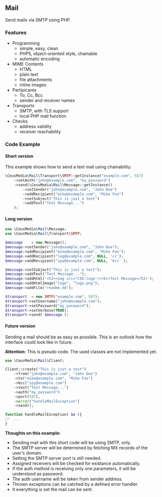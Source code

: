 ## Mail

Send mails via SMTP using PHP.

### Features
- Programming
  - simple, easy, clean
  - PHP5, object-oriented style, chainable
  - automatic encoding
- MIME Contents
  - HTML
  - plain text
  - file attachments
  - inline images
- Partipicants
  - To, Cc, Bcc
  - sender and receiver names
- Transports
  - SMTP, with TLS support
  - local PHP mail function
- Checks
  - address validity
  - receiver reachability

### Code Example

#### Short version

This example shows how to send a text mail using chainability.

```php
\CeusMedia\Mail\Transport\SMTP::getInstance("example.com", 587)
	->setAuth("john@example.com", "my_password")
	->send(\CeusMedia\Mail\Message::getInstance()
		->setSender("john@example.com", "John Doe")
		->addRecipient("mike@example.com", "Mike Foo")
		->setSubject("This is just a test")
		->addText("Test Message...")
	);
```

#### Long version

```php
use \CeusMedia\Mail\Message;
use \CeusMedia\Mail\Transport\SMTP;

$message	= new Message();
$message->setSender("john@example.com", "John Doe");
$message->addRecipient("mike@example.com", "Mike Foo");
$message->addRecipient("log@example.com", NULL, 'cc');
$message->addRecipient("spy@example.com", NULL, 'bcc' );

$message->setSubject("This is just a test");
$message->addText("Test Message...");
$message->addHtml('<h2><img src="CID:logo"/><br>Test Message</h2>');
$message->addHtmlImage("logo", "logo.png");
$message->addFile("readme.md");

$transport	= new SMTP("example.com", 587);
$transport->setUsername("john@example.com");
$transport->setPassword("my_password");
$transport->setVerbose(TRUE);
$transport->send( $message );
```

#### Future version

Sending a mail should be as easy as possible.
This is an outlook how the interface could look like in future.

**Attention:** This is pseudo code. The used classes are not implemented yet.

```php
use \CeusMedia\Mail\Client;

Client::create("This is just a test")
	->from("john@example.com", "John Doe")
	->to("mike@example.com", "Mike Foo")
	->bcc("spy@example.com")
	->text("Test Message...")
	->auth("my_password")
	->port(587),
	->error("handleMailException")
	->send();

function handleMailException( $e ){
//  ...
}
```
**Thoughts on this example:**

- Sending mail with this short code will be using SMTP, only.
- The SMTP server will be determined by fetching MX records of the user's domain.
- Setting the SMTP server port is still needed.
- Assigned receivers will be checked for existance automatically.
- If the auth method is receiving only one parameters, it will be understood as password.
- The auth username will be taken from sender address.
- Thrown exceptions can be catched by a defined error handler.
- It everything is set the mail can be sent.
